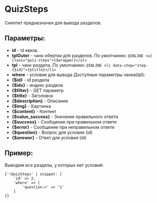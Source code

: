 # QuizSteps

Сниппет предназначен для вывода разделов.


## Параметры:

- **id** - id квиза.
- **tplOuter** - чанк обертки для разделов. По умолчанию: `@INLINE <ul class="quiz-steps">{$wrapper}</ul>`
- **tpl** - чанк раздела. По умолчанию: `@INLINE <li data-step="step-{$id}">{$title}</li>`
- **where** - условия для вывода
Доступные параметры чанка(tpl):
- **{$id}** - id раздела
- **{$idx}** - индекс раздела
- **{$filter}** - GET параметр
- **{$title}** - Заголовок
- **{$description}** - Описание
- **{$img}** - Картинка
- **{$content}** - Контент
- **{$value_success}** - Значение правильного ответа
- **{$success}** - Сообщение при правильном ответе
- **{$error}** - Сообщение при неправильном ответе
- **{$question}** - Вопрос для условия (id)
- **{$answer}** - Ответ для условия (id)

## Пример:

Выводим все разделы, у которых нет условий:

```fenom
{'!QuizSteps' | snippet: [
    'id' => 2,
    'where' => [
        'question:<' => '1'
    ]
]}
```